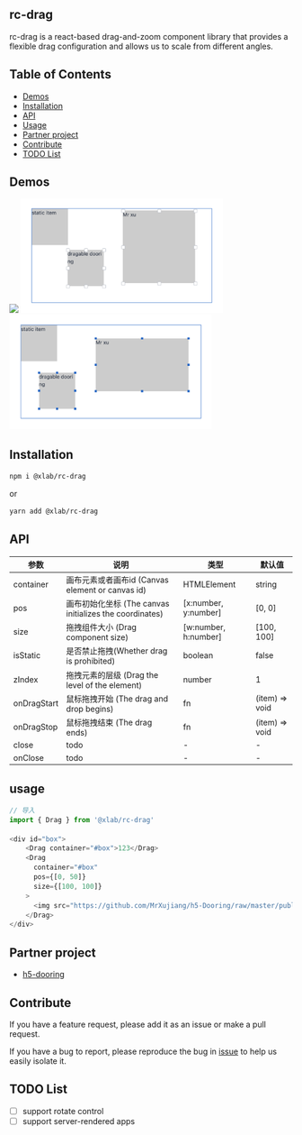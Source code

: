 ## rc-drag

rc-drag is a react-based drag-and-zoom component library that provides a flexible drag configuration and allows us to scale from different angles. 

## Table of Contents

- [Demos](#demos)
- [Installation](#installation)
- [API](#api)
- [Usage](#usage)
- [Partner project](#partner-project)
- [Contribute](#contribute)
- [TODO List](#todo-list)

## Demos
<img src="./captured.png" width="360px" />
<img src="./01.png" width="360px" />
<img src="./02.png" width="360px" />

## Installation

``` bash
npm i @xlab/rc-drag
```
or
``` bash
yarn add @xlab/rc-drag
```

## API
|  参数  |  说明  |  类型  |  默认值  |
|  ---   |  ---  |  ---  |  ---  |
|  container  |  画布元素或者画布id (Canvas element or canvas id) |  HTMLElement | string  | document.body |
|  pos  |  画布初始化坐标 (The canvas initializes the coordinates)  |  [x:number, y:number]  |  [0, 0]  |
|  size  |  拖拽组件大小 (Drag component size)  |  [w:number, h:number]  |  [100, 100]  |
|  isStatic  |  是否禁止拖拽(Whether drag is prohibited)  | boolean |  false  |
|  zIndex  |  拖拽元素的层级 (Drag the level of the element)  |  number  |  1  |
|  onDragStart | 鼠标拖拽开始 (The drag and drop begins) | fn | (item) => void
|  onDragStop | 鼠标拖拽结束 (The drag ends) | fn | (item) => void
|  close  |  todo  |  -  |  -  |
|  onClose  |  todo  |  -  |   - |


## usage

``` js
// 导入
import { Drag } from '@xlab/rc-drag'

<div id="box">
    <Drag container="#box">123</Drag>
    <Drag 
      container="#box" 
      pos={[0, 50]}
      size={[100, 100]}
    >
      <img src="https://github.com/MrXujiang/h5-Dooring/raw/master/public/logo.png" />
    </Drag>
</div>

```

## Partner project

- [h5-dooring](https://github.com/MrXujiang/h5-Dooring)

## Contribute

If you have a feature request, please add it as an issue or make a pull request.

If you have a bug to report, please reproduce the bug in [issue]() to help
us easily isolate it.

## TODO List

- [ ] support rotate control
- [ ] support server-rendered apps
